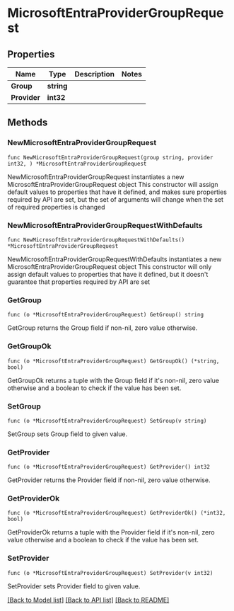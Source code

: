 # MicrosoftEntraProviderGroupRequest

## Properties

Name | Type | Description | Notes
------------ | ------------- | ------------- | -------------
**Group** | **string** |  | 
**Provider** | **int32** |  | 

## Methods

### NewMicrosoftEntraProviderGroupRequest

`func NewMicrosoftEntraProviderGroupRequest(group string, provider int32, ) *MicrosoftEntraProviderGroupRequest`

NewMicrosoftEntraProviderGroupRequest instantiates a new MicrosoftEntraProviderGroupRequest object
This constructor will assign default values to properties that have it defined,
and makes sure properties required by API are set, but the set of arguments
will change when the set of required properties is changed

### NewMicrosoftEntraProviderGroupRequestWithDefaults

`func NewMicrosoftEntraProviderGroupRequestWithDefaults() *MicrosoftEntraProviderGroupRequest`

NewMicrosoftEntraProviderGroupRequestWithDefaults instantiates a new MicrosoftEntraProviderGroupRequest object
This constructor will only assign default values to properties that have it defined,
but it doesn't guarantee that properties required by API are set

### GetGroup

`func (o *MicrosoftEntraProviderGroupRequest) GetGroup() string`

GetGroup returns the Group field if non-nil, zero value otherwise.

### GetGroupOk

`func (o *MicrosoftEntraProviderGroupRequest) GetGroupOk() (*string, bool)`

GetGroupOk returns a tuple with the Group field if it's non-nil, zero value otherwise
and a boolean to check if the value has been set.

### SetGroup

`func (o *MicrosoftEntraProviderGroupRequest) SetGroup(v string)`

SetGroup sets Group field to given value.


### GetProvider

`func (o *MicrosoftEntraProviderGroupRequest) GetProvider() int32`

GetProvider returns the Provider field if non-nil, zero value otherwise.

### GetProviderOk

`func (o *MicrosoftEntraProviderGroupRequest) GetProviderOk() (*int32, bool)`

GetProviderOk returns a tuple with the Provider field if it's non-nil, zero value otherwise
and a boolean to check if the value has been set.

### SetProvider

`func (o *MicrosoftEntraProviderGroupRequest) SetProvider(v int32)`

SetProvider sets Provider field to given value.



[[Back to Model list]](../README.md#documentation-for-models) [[Back to API list]](../README.md#documentation-for-api-endpoints) [[Back to README]](../README.md)


